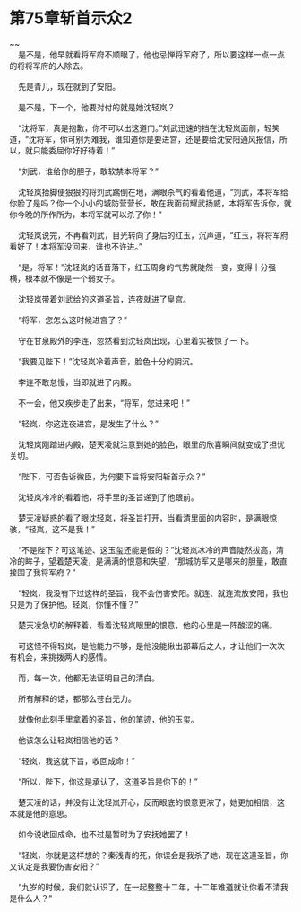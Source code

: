 # 第75章斩首示众2
~~<br>&nbsp;&nbsp;&nbsp;&nbsp;是不是，他早就看将军府不顺眼了，他也忌惮将军府了，所以要这样一点一点的将将军府的人除去。<br><br>&nbsp;&nbsp;&nbsp;&nbsp;先是青儿，现在就到了安阳。<br><br>&nbsp;&nbsp;&nbsp;&nbsp;是不是，下一个，他要对付的就是她沈轻岚？<br><br>&nbsp;&nbsp;&nbsp;&nbsp;“沈将军，真是抱歉，你不可以出这道门。”刘武迅速的挡在沈轻岚面前，轻笑道，“沈将军，你可别为难我，谁知道你是要进宫，还是要给沈安阳通风报信，所以，就只能委屈你好好待着！”<br><br>&nbsp;&nbsp;&nbsp;&nbsp;“刘武，谁给你的胆子，敢软禁本将军？”<br><br>&nbsp;&nbsp;&nbsp;&nbsp;沈轻岚抬脚便狠狠的将刘武踹倒在地，满眼杀气的看着他道，“刘武，本将军给你脸了是吗？你一个小小的城防营营长，敢在我面前耀武扬威，本将军告诉你，就你今晚的所作所为，本将军就可以杀了你！”<br><br>&nbsp;&nbsp;&nbsp;&nbsp;沈轻岚说完，不再看刘武，目光转向了身后的红玉，沉声道，“红玉，将将军府看好了！本将军没回来，谁也不许进。”<br><br>&nbsp;&nbsp;&nbsp;&nbsp;“是，将军！”沈轻岚的话音落下，红玉周身的气势就陡然一变，变得十分强横，根本就不像是一个弱女子。<br><br>&nbsp;&nbsp;&nbsp;&nbsp;沈轻岚带着刘武给的这道圣旨，连夜就进了皇宫。<br><br>&nbsp;&nbsp;&nbsp;&nbsp;“将军，您怎么这时候进宫了？”<br><br>&nbsp;&nbsp;&nbsp;&nbsp;守在甘泉殿外的李连，忽然看到沈轻岚出现，心里着实被惊了一下。<br><br>&nbsp;&nbsp;&nbsp;&nbsp;“我要见陛下！”沈轻岚冷着声音，脸色十分的阴沉。<br><br>&nbsp;&nbsp;&nbsp;&nbsp;李连不敢怠慢，当即就进了内殿。<br><br>&nbsp;&nbsp;&nbsp;&nbsp;不一会，他又疾步走了出来，“将军，您进来吧！”<br><br>&nbsp;&nbsp;&nbsp;&nbsp;“轻岚，你这连夜进宫，是发生了什么？”<br><br>&nbsp;&nbsp;&nbsp;&nbsp;沈轻岚刚踏进内殿，楚天凌就注意到她的脸色，眼里的欣喜瞬间就变成了担忧关切。<br><br>&nbsp;&nbsp;&nbsp;&nbsp;“陛下，可否告诉微臣，为何要下旨将安阳斩首示众？”<br><br>&nbsp;&nbsp;&nbsp;&nbsp;沈轻岚冷冷的看着他，将手里的圣旨递到了他跟前。<br><br>&nbsp;&nbsp;&nbsp;&nbsp;楚天凌疑惑的看了眼沈轻岚，将圣旨打开，当看清里面的内容时，是满眼惊骇，“轻岚，这不是我！”<br><br>&nbsp;&nbsp;&nbsp;&nbsp;“不是陛下？可这笔迹、这玉玺还能是假的？”沈轻岚冰冷的声音陡然拔高，清冷的眸子，望着楚天凌，是满满的恨意和失望，“那城防军又是哪来的胆量，敢直接围了我将军府？”<br><br>&nbsp;&nbsp;&nbsp;&nbsp;“轻岚，我没有下过这样的圣旨，我不会伤害安阳。就连、就连流放安阳，我也只是为了保护他。轻岚，你懂不懂？”<br><br>&nbsp;&nbsp;&nbsp;&nbsp;楚天凌急切的解释着，看着沈轻岚眼里的恨意，他的心里是一阵酸涩的痛。<br><br>&nbsp;&nbsp;&nbsp;&nbsp;可这怪不得轻岚，是他能力不够，是他没能揪出那幕后之人，才让他们一次次有机会，来挑拨两人的感情。<br><br>&nbsp;&nbsp;&nbsp;&nbsp;而，每一次，他都无法证明自己的清白。<br><br>&nbsp;&nbsp;&nbsp;&nbsp;所有解释的话，都那么苍白无力。<br><br>&nbsp;&nbsp;&nbsp;&nbsp;就像他此刻手里拿着的圣旨，他的笔迹，他的玉玺。<br><br>&nbsp;&nbsp;&nbsp;&nbsp;他该怎么让轻岚相信他的话？<br><br>&nbsp;&nbsp;&nbsp;&nbsp;“轻岚，我这就下旨，收回成命！”<br><br>&nbsp;&nbsp;&nbsp;&nbsp;“所以，陛下，你这是承认了，这道圣旨是你下的！”<br><br>&nbsp;&nbsp;&nbsp;&nbsp;楚天凌的话，并没有让沈轻岚开心，反而眼底的恨意更浓了，她更加相信，这本就是他的意思。<br><br>&nbsp;&nbsp;&nbsp;&nbsp;如今说收回成命，也不过是暂时为了安抚她罢了！<br><br>&nbsp;&nbsp;&nbsp;&nbsp;“轻岚，你就是这样想的？秦浅青的死，你误会是我杀了她，现在这道圣旨，你又认定是我要伤害安阳？”<br><br>&nbsp;&nbsp;&nbsp;&nbsp;“九岁的时候，我们就认识了，在一起整整十二年，十二年难道就让你看不清我是什么人？”<br><br>
                    

<script>_fwqdsqadxfw()</script>
<div><script>_dfwf1dw();</script></div>
<div><script>_dfwf1agdw();</script></div>
                